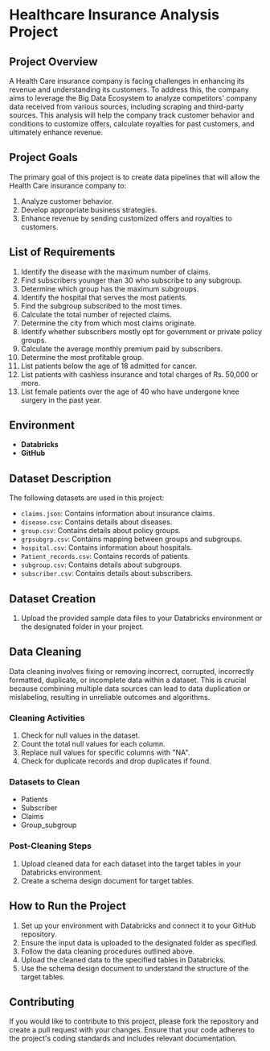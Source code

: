 # Healthcare Insurance Analysis Project

## Project Overview

A Health Care insurance company is facing challenges in enhancing its revenue and understanding its customers. To address this, the company aims to leverage the Big Data Ecosystem to analyze competitors' company data received from various sources, including scraping and third-party sources. This analysis will help the company track customer behavior and conditions to customize offers, calculate royalties for past customers, and ultimately enhance revenue.

## Project Goals

The primary goal of this project is to create data pipelines that will allow the Health Care insurance company to:
1. Analyze customer behavior.
2. Develop appropriate business strategies.
3. Enhance revenue by sending customized offers and royalties to customers.

## List of Requirements

1. Identify the disease with the maximum number of claims.
2. Find subscribers younger than 30 who subscribe to any subgroup.
3. Determine which group has the maximum subgroups.
4. Identify the hospital that serves the most patients.
5. Find the subgroup subscribed to the most times.
6. Calculate the total number of rejected claims.
7. Determine the city from which most claims originate.
8. Identify whether subscribers mostly opt for government or private policy groups.
9. Calculate the average monthly premium paid by subscribers.
10. Determine the most profitable group.
11. List patients below the age of 18 admitted for cancer.
12. List patients with cashless insurance and total charges of Rs. 50,000 or more.
13. List female patients over the age of 40 who have undergone knee surgery in the past year.

## Environment

- **Databricks**
- **GitHub**

## Dataset Description

The following datasets are used in this project:

- `claims.json`: Contains information about insurance claims.
- `disease.csv`: Contains details about diseases.
- `group.csv`: Contains details about policy groups.
- `grpsubgrp.csv`: Contains mapping between groups and subgroups.
- `hospital.csv`: Contains information about hospitals.
- `Patient_records.csv`: Contains records of patients.
- `subgroup.csv`: Contains details about subgroups.
- `subscriber.csv`: Contains details about subscribers.

## Dataset Creation

1. Upload the provided sample data files to your Databricks environment or the designated folder in your project.

## Data Cleaning

Data cleaning involves fixing or removing incorrect, corrupted, incorrectly formatted, duplicate, or incomplete data within a dataset. This is crucial because combining multiple data sources can lead to data duplication or mislabeling, resulting in unreliable outcomes and algorithms.

### Cleaning Activities

1. Check for null values in the dataset.
2. Count the total null values for each column.
3. Replace null values for specific columns with "NA".
4. Check for duplicate records and drop duplicates if found.

### Datasets to Clean

- Patients
- Subscriber
- Claims
- Group_subgroup

### Post-Cleaning Steps

1. Upload cleaned data for each dataset into the target tables in your Databricks environment.
2. Create a schema design document for target tables.

## How to Run the Project

1. Set up your environment with Databricks and connect it to your GitHub repository.
2. Ensure the input data is uploaded to the designated folder as specified.
3. Follow the data cleaning procedures outlined above.
4. Upload the cleaned data to the specified tables in Databricks.
5. Use the schema design document to understand the structure of the target tables.

## Contributing

If you would like to contribute to this project, please fork the repository and create a pull request with your changes. Ensure that your code adheres to the project's coding standards and includes relevant documentation.
